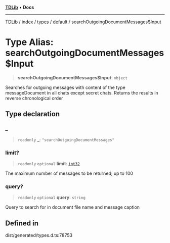 [**TDLib**](../../../../../../README.md) • **Docs**

***

[TDLib](../../../../../../modules.md) / [index](../../../../../README.md) / [types](../../../README.md) / [default](../README.md) / searchOutgoingDocumentMessages$Input

# Type Alias: searchOutgoingDocumentMessages$Input

> **searchOutgoingDocumentMessages$Input**: `object`

Searches for outgoing messages with content of the type messageDocument in all chats except secret chats. Returns the results in reverse chronological order

## Type declaration

### \_

> `readonly` **\_**: `"searchOutgoingDocumentMessages"`

### limit?

> `readonly` `optional` **limit**: [`int32`](int32.md)

The maximum number of messages to be returned; up to 100

### query?

> `readonly` `optional` **query**: `string`

Query to search for in document file name and message caption

## Defined in

dist/generated/types.d.ts:78753
